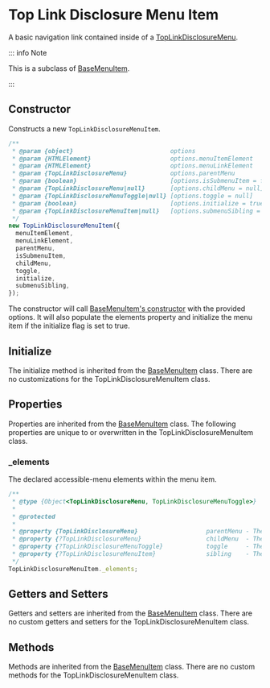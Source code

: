# Top Link Disclosure Menu Item

A basic navigation link contained inside of a [TopLinkDisclosureMenu](./top-link-disclosure-menu).

::: info Note

This is a subclass of [BaseMenuItem](./base-menu-item).

:::

## Constructor

Constructs a new `TopLinkDisclosureMenuItem`.

```js
/**
 * @param {object}                           options                         - The options for generating the menu item.
 * @param {HTMLElement}                      options.menuItemElement         - The menu item in the DOM.
 * @param {HTMLElement}                      options.menuLinkElement         - The menu item's link in the DOM.
 * @param {TopLinkDisclosureMenu}            options.parentMenu              - The parent menu.
 * @param {boolean}                          [options.isSubmenuItem = false] - A flag to mark if the menu item is controlling a submenu.
 * @param {TopLinkDisclosureMenu|null}       [options.childMenu = null]      - The child menu.
 * @param {TopLinkDisclosureMenuToggle|null} [options.toggle = null]         - The controller for the child menu.
 * @param {boolean}                          [options.initialize = true]     - A flag to initialize the menu item immediately upon creation.
 * @param {TopLinkDisclosureMenuItem|null}   [options.submenuSibling = null] - The sibling menu item that controls a submenu.
 */
new TopLinkDisclosureMenuItem({
  menuItemElement,
  menuLinkElement,
  parentMenu,
  isSubmenuItem,
  childMenu,
  toggle,
  initialize,
  submenuSibling,
});
```

The constructor will call [BaseMenuItem's constructor](./base-menu-item#constructor) with the provided options. It will also populate the elements property and initialize the menu item if the initialize flag is set to true.

## Initialize

The initialize method is inherited from the [BaseMenuItem](./base-menu-item#initialize) class. There are no customizations for the TopLinkDisclosureMenuItem class.

## Properties

Properties are inherited from the [BaseMenuItem](./base-menu-item#properties) class. The following properties are unique to or overwritten in the TopLinkDisclosureMenuItem class.

### _elements

The declared accessible-menu elements within the menu item.

```js
/**
 * @type {Object<TopLinkDisclosureMenu, TopLinkDisclosureMenuToggle>}
 *
 * @protected
 *
 * @property {TopLinkDisclosureMenu}                   parentMenu - The menu containing this menu item.
 * @property {?TopLinkDisclosureMenu}                  childMenu  - The menu contained within this menu item.
 * @property {?TopLinkDisclosureMenuToggle}            toggle     - The menu toggle within this menu item that controls the `childMenu`.
 * @property {?TopLinkDisclosureMenuItem}              sibling    - The sibling menu item that is a submenu item.
 */
TopLinkDisclosureMenuItem._elements;
```

## Getters and Setters

Getters and setters are inherited from the [BaseMenuItem](./base-menu-item#getters-and-setters) class. There are no custom getters and setters for the TopLinkDisclosureMenuItem class.

## Methods

Methods are inherited from the [BaseMenuItem](./base-menu-item#getters-and-setters) class. There are no custom methods for the TopLinkDisclosureMenuItem class.
